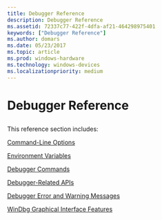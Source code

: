 ```yaml
---
title: Debugger Reference
description: Debugger Reference
ms.assetid: 72337c77-422f-4dfa-af21-464298975401
keywords: ["Debugger Reference"]
ms.author: domars
ms.date: 05/23/2017
ms.topic: article
ms.prod: windows-hardware
ms.technology: windows-devices
ms.localizationpriority: medium
---
```


# Debugger Reference


## <span id="ddk_debugger_reference_dbg"></span><span id="DDK_DEBUGGER_REFERENCE_DBG"></span>


This reference section includes:

[Command-Line Options](command-line-options.md)

[Environment Variables](environment-variables.md)

[Debugger Commands](debugger-commands.md)

[Debugger-Related APIs](debugger-related-apis.md)

[Debugger Error and Warning Messages](debugger-error-and-warning-messages.md)

[WinDbg Graphical Interface Features](windbg-graphical-interface-features.md)

 

 





